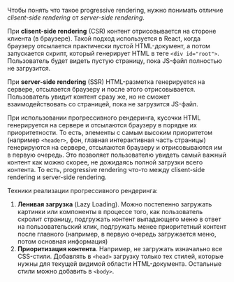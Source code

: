 Чтобы понять что такое progressive rendering, нужно понимать отличие _clisent-side rendering_ от _server-side rendering_.

При **clisent-side rendering** (CSR) контент отрисовывается на стороне клиента (в браузере). Такой подход используется в React, когда браузеру отсылается практически пустой HTML-документ, а потом запускается скрипт, который генерирует HTML в теге `<div id="root">`. Пользователь будет видеть пустую страницу, пока JS-файл полностью не загрузится.

При **server-side rendering**  (SSR) HTML-разметка генерируется на сервере, отсылается браузеру и после этого отрисовывается. Пользователь увидит контент сразу же, но не сможет взаимодействовать со страницей, пока не загрузится JS-файл.

При использовании прогрессивного рендеринга, кусочки HTML генерируется на сервере и отсылаются браузеру в порядке их приоритетности. То есть, элементы с самым высоким приоритетом (например `<header>`, фон, главная интерактивная часть страницы) генерируются на сервере, отсылаются браузеру и отрисовываются им в первую очередь. Это позволяет пользователю увидеть самый важный контент как можно скорее, не дожидаясь полной загрузки всего контента. То есть, progressive rendering что-то между clisent-side rendering и server-side rendering.

Техники реализации прогрессивного рендеринга:

1. **Ленивая загрузка** (Lazy Loading). Можно постепенно загружать картинки или компоненты в процессе того, как пользователь скролит страницу, подгружать контент выпадающего меню в ответ на пользовательский клик, подгружать менее приоритетный контент после главного (например, в первую очередь загружается меню, потом основная информация)
1. **Приоритизация контента**. Например, не загружать изначально все CSS-стили. Добавлять в `<head>` загрузку только тех стилей, которые нужны для текущей видимой области HTML-документа. Остальные стили можно добавить в `<body>`.

